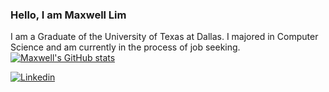 ### Hello, I am Maxwell Lim
I am a Graduate of the University of Texas at Dallas.
I majored in Computer Science and am currently in the process of job seeking.
<br />
[![Maxwell's GitHub stats](https://github-readme-stats.vercel.app/api?username=MaxwellLim)](https://github.com/anuraghazra/github-readme-stats)
<br />

[<img align="center" alt="Linkedin" src="https://img.shields.io/badge/Linkedin-0956A2.svg?&style=for-the-badge&logo=linkedin&logoColor=white" />][linkedin]

[linkedin]: https://www.linkedin.com/in/maxwell-lim-739917175/
